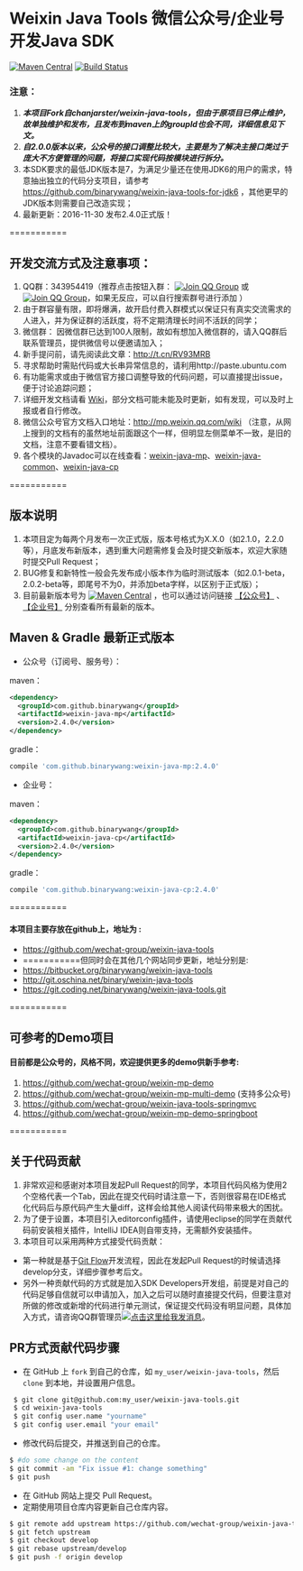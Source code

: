 Weixin Java Tools 微信公众号/企业号开发Java SDK
=====================================
[![Maven Central](https://maven-badges.herokuapp.com/maven-central/com.github.binarywang/weixin-java-parent/badge.svg)](https://maven-badges.herokuapp.com/maven-central/com.github.binarywang/weixin-java-parent)
[![Build Status](https://travis-ci.org/Wechat-Group/weixin-java-tools.svg?branch=develop)](https://travis-ci.org/Wechat-Group/weixin-java-tools)

### 注意：
1. ***本项目Fork自chanjarster/weixin-java-tools，但由于原项目已停止维护，故单独维护和发布，且发布到maven上的groupId也会不同，详细信息见下文。***
1. ***自2.0.0版本以来，公众号的接口调整比较大，主要是为了解决主接口类过于庞大不方便管理的问题，将接口实现代码按模块进行拆分。***
1. 本SDK要求的最低JDK版本是7，为满足少量还在使用JDK6的用户的需求，特意抽出独立的代码分支项目，请参考 https://github.com/binarywang/weixin-java-tools-for-jdk6 ，其他更早的JDK版本则需要自己改造实现；
1. 最新更新：2016-11-30 发布2.4.0正式版！

===========

## 开发交流方式及注意事项：
1. QQ群：343954419（推荐点击按钮入群： [![Join QQ Group](http://pub.idqqimg.com/wpa/images/group.png)](http://shang.qq.com/wpa/qunwpa?idkey=731dc3e7ea31ebe25376cc1a791445468612c63fd0e9e05399b088ec81fd9e15) 或 [![Join QQ Group](http://pub.idqqimg.com/wpa/images/group.png)](http://jq.qq.com/?_wv=1027&k=40lRskK)，如果无反应，可以自行搜索群号进行添加 ）
1. 由于群容量有限，即将爆满，故开启付费入群模式以保证只有真实交流需求的人进入，并为保证群的活跃度，将不定期清理长时间不活跃的同学；
1. 微信群： 因微信群已达到100人限制，故如有想加入微信群的，请入QQ群后联系管理员，提供微信号以便邀请加入；
1. 新手提问前，请先阅读此文章：http://t.cn/RV93MRB
1. 寻求帮助时需贴代码或大长串异常信息的，请利用http://paste.ubuntu.com
1. 有功能需求或由于微信官方接口调整导致的代码问题，可以直接提出issue，便于讨论追踪问题；
1. 详细开发文档请看 [Wiki](https://github.com/wechat-group/weixin-java-tools/wiki)，部分文档可能未能及时更新，如有发现，可以及时上报或者自行修改。
1. 微信公众号官方文档入口地址：http://mp.weixin.qq.com/wiki （注意，从网上搜到的文档有的虽然地址前面跟这个一样，但明显左侧菜单不一致，是旧的文档，注意不要看错文档）。
1. 各个模块的Javadoc可以在线查看：[weixin-java-mp](https://binarywang.github.io/weixin-java-mp-javadoc/)、[weixin-java-common](https://binarywang.github.io/weixin-java-common-javadoc/)、[weixin-java-cp](https://binarywang.github.io/weixin-java-cp-javadoc/)

===========

## 版本说明
1. 本项目定为每两个月发布一次正式版，版本号格式为X.X.0（如2.1.0，2.2.0等），月底发布新版本，遇到重大问题需修复会及时提交新版本，欢迎大家随时提交Pull Request；
1. BUG修复和新特性一般会先发布成小版本作为临时测试版本（如2.0.1-beta，2.0.2-beta等，即尾号不为0，并添加beta字样，以区别于正式版）；
1. 目前最新版本号为 [![Maven Central](https://maven-badges.herokuapp.com/maven-central/com.github.binarywang/weixin-java-parent/badge.svg)](https://maven-badges.herokuapp.com/maven-central/com.github.binarywang/weixin-java-parent) ，也可以通过访问链接 [【公众号】](http://search.maven.org/#search%7Cgav%7C1%7Cg%3A%22com.github.binarywang%22%20AND%20a%3A%22weixin-java-mp%22) 、[【企业号】](http://search.maven.org/#search%7Cgav%7C1%7Cg%3A%22com.github.binarywang%22%20AND%20a%3A%22weixin-java-cp%22)
分别查看所有最新的版本。 

## Maven & Gradle 最新正式版本

* 公众号（订阅号、服务号）：

maven：
```xml
<dependency>
  <groupId>com.github.binarywang</groupId>
  <artifactId>weixin-java-mp</artifactId>
  <version>2.4.0</version>
</dependency>
```
gradle：
```groovy
compile 'com.github.binarywang:weixin-java-mp:2.4.0'
```

* 企业号：

maven：
```xml
<dependency>
  <groupId>com.github.binarywang</groupId>
  <artifactId>weixin-java-cp</artifactId>
  <version>2.4.0</version>
</dependency>
```
gradle：
```groovy
compile 'com.github.binarywang:weixin-java-cp:2.4.0'
```

===========

#### 本项目主要存放在github上，地址为 :
* https://github.com/wechat-group/weixin-java-tools
* ===========但同时会在其他几个网站同步更新，地址分别是:
* https://bitbucket.org/binarywang/weixin-java-tools
* http://git.oschina.net/binary/weixin-java-tools
* https://git.coding.net/binarywang/weixin-java-tools.git

===========
## 可参考的Demo项目
#### 目前都是公众号的，风格不同，欢迎提供更多的demo供新手参考:
1. https://github.com/wechat-group/weixin-mp-demo 
1. https://github.com/wechat-group/weixin-mp-multi-demo (支持多公众号)
1. https://github.com/wechat-group/weixin-java-tools-springmvc
1. https://github.com/wechat-group/weixin-mp-demo-springboot


===========
## 关于代码贡献
1. 非常欢迎和感谢对本项目发起Pull Request的同学，本项目代码风格为使用2个空格代表一个Tab，因此在提交代码时请注意一下，否则很容易在IDE格式化代码后与原代码产生大量diff，这样会给其他人阅读代码带来极大的困扰。
1. 为了便于设置，本项目引入editorconfig插件，请使用eclipse的同学在贡献代码前安装相关插件，IntelliJ IDEA则自带支持，无需额外安装插件。
1. 本项目可以采用两种方式接受代码贡献：
  * 第一种就是基于[Git Flow](https://www.atlassian.com/git/tutorials/comparing-workflows/gitflow-workflow)开发流程，因此在发起Pull Request的时候请选择develop分支，详细步骤参考后文。
  * 另外一种贡献代码的方式就是加入SDK Developers开发组，前提是对自己的代码足够自信就可以申请加入，加入之后可以随时直接提交代码，但要注意对所做的修改或新增的代码进行单元测试，保证提交代码没有明显问题，具体加入方式，请咨询QQ群管理员[![点击这里给我发消息](http://wpa.qq.com/pa?p=2:1211415707:51)](http://wpa.qq.com/msgrd?v=3&uin=1211415707&site=qq&menu=yes)。

## PR方式贡献代码步骤
* 在 GitHub 上 `fork` 到自己的仓库，如 `my_user/weixin-java-tools`，然后 `clone` 到本地，并设置用户信息。
```bash
 $ git clone git@github.com:my_user/weixin-java-tools.git
 $ cd weixin-java-tools
 $ git config user.name "yourname"
 $ git config user.email "your email"
```
* 修改代码后提交，并推送到自己的仓库。
```bash
$ #do some change on the content
$ git commit -am "Fix issue #1: change something"
$ git push
```
* 在 GitHub 网站上提交 Pull Request。
* 定期使用项目仓库内容更新自己仓库内容。
```bash
$ git remote add upstream https://github.com/wechat-group/weixin-java-tools
$ git fetch upstream
$ git checkout develop
$ git rebase upstream/develop
$ git push -f origin develop
```
